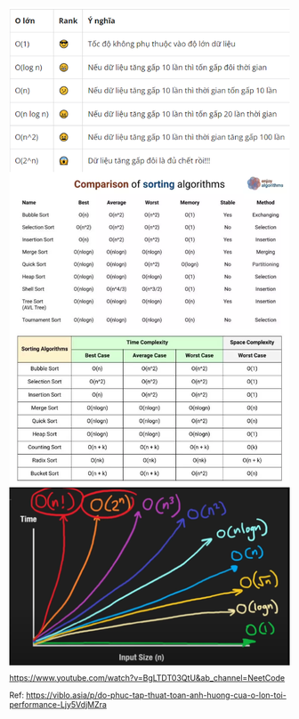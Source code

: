 


<img src="blog/algorithm/img/complexity.png" style="display: block; margin-right: auto; margin-left: auto;">
<img src="blog/algorithm/img/complexity1.png" style="display: block; margin-right: auto; margin-left: auto;">
<img src="blog/algorithm/img/complexity2.png" style="display: block; margin-right: auto; margin-left: auto;">
<img src="blog/algorithm/img/complexity3.png" style="display: block; margin-right: auto; margin-left: auto;">


https://www.youtube.com/watch?v=BgLTDT03QtU&ab_channel=NeetCode


Ref: https://viblo.asia/p/do-phuc-tap-thuat-toan-anh-huong-cua-o-lon-toi-performance-Ljy5VdjMZra
